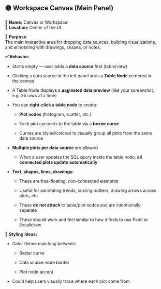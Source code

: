 ## 🟣 Workspace Canvas (Main Panel)

**📛 Name:** Canvas or Workspace  
**📍 Location:** Center of the UI

**🎯 Purpose:**  
The main interactive area for dropping data sources, building visualizations, and annotating with drawings, shapes, or notes.

**✅ Behavior:**

- Starts empty — user adds a **data source** first (table/view)
    
- Clicking a data source in the left panel adds a **Table Node** centered in the canvas
    
- A Table Node displays a **paginated data preview** (like your screenshot, e.g. 25 rows at a time)
    
- You can **right-click a table node** to create:
    
    - **Plot nodes** (histogram, scatter, etc.)
        
    - Each plot connects to the table via a **bezier curve**
        
    - Curves are styled/colored to visually group all plots from the same data source
        
- **Multiple plots per data source** are allowed
    
    - When a user updates the SQL query inside the table node, **all connected plots update automatically**
        
- **Text, shapes, lines, drawings:**
    
    - These are free-floating, non-connected elements
        
    - Useful for annotating trends, circling outliers, drawing arrows across plots, etc.
        
    - These **do not attach** to table/plot nodes and are intentionally separate
      
    * These should work and feel similar to how it feels to use Paint or Excalidraw
        

**🎨 Styling Ideas:**

- Color theme matching between:
    
    - Bezier curve
        
    - Data source node border
        
    - Plot node accent
        
- Could help users visually trace where each plot came from
    

